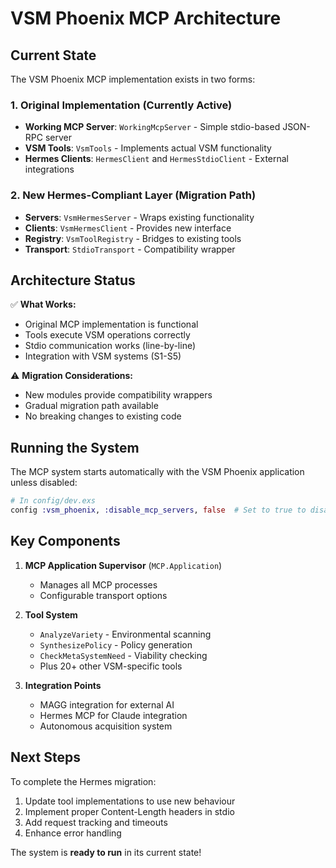 # VSM Phoenix MCP Architecture

## Current State

The VSM Phoenix MCP implementation exists in two forms:

### 1. Original Implementation (Currently Active)
- **Working MCP Server**: `WorkingMcpServer` - Simple stdio-based JSON-RPC server
- **VSM Tools**: `VsmTools` - Implements actual VSM functionality
- **Hermes Clients**: `HermesClient` and `HermesStdioClient` - External integrations

### 2. New Hermes-Compliant Layer (Migration Path)
- **Servers**: `VsmHermesServer` - Wraps existing functionality
- **Clients**: `VsmHermesClient` - Provides new interface
- **Registry**: `VsmToolRegistry` - Bridges to existing tools
- **Transport**: `StdioTransport` - Compatibility wrapper

## Architecture Status

✅ **What Works:**
- Original MCP implementation is functional
- Tools execute VSM operations correctly
- Stdio communication works (line-by-line)
- Integration with VSM systems (S1-S5)

⚠️ **Migration Considerations:**
- New modules provide compatibility wrappers
- Gradual migration path available
- No breaking changes to existing code

## Running the System

The MCP system starts automatically with the VSM Phoenix application unless disabled:

```elixir
# In config/dev.exs
config :vsm_phoenix, :disable_mcp_servers, false  # Set to true to disable
```

## Key Components

1. **MCP Application Supervisor** (`MCP.Application`)
   - Manages all MCP processes
   - Configurable transport options

2. **Tool System**
   - `AnalyzeVariety` - Environmental scanning
   - `SynthesizePolicy` - Policy generation
   - `CheckMetaSystemNeed` - Viability checking
   - Plus 20+ other VSM-specific tools

3. **Integration Points**
   - MAGG integration for external AI
   - Hermes MCP for Claude integration
   - Autonomous acquisition system

## Next Steps

To complete the Hermes migration:

1. Update tool implementations to use new behaviour
2. Implement proper Content-Length headers in stdio
3. Add request tracking and timeouts
4. Enhance error handling

The system is **ready to run** in its current state!